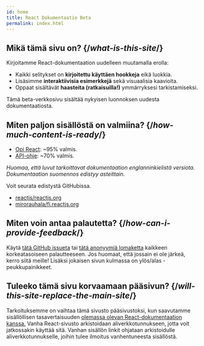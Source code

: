 ```yaml
---
id: home
title: React Dokumentaatio Beta
permalink: index.html
---
```


<HomepageHero />

## Mikä tämä sivu on? {/*what-is-this-site*/}

Kirjoitamme React-dokumentaation uudelleen muutamalla erolla:

- Kaikki selitykset on **kirjoitettu käyttäen hookkeja** eikä luokkia.
- Lisäsimme **interaktiivisia esimerkkejä** sekä visuaalisia kaavioita.
- Oppaat sisältävät **haasteita (ratkaisuilla!)** ymmärryksesi tarkistamiseksi.

Tämä beta-verkkosivu sisältää nykyisen luonnoksen uudesta dokumentaatiosta.

## Miten paljon sisällöstä on valmiina? {/*how-much-content-is-ready*/}

* [Opi React](/learn): ~95% valmis.
* [API-ohje](/apis): ~70% valmis.

_Huomaa, että luvut tarkoittavat dokumentaation englanninkielistä versiota. Dokumentaation suomennos edistyy asteittain._

Voit seurata edistystä GitHubissa.
 - [reactjs/reactjs.org](https://github.com/reactjs/reactjs.org/issues/3308)
 - [mirorauhala/fi.reactjs.org](https://github.com/mirorauhala/fi.reactjs.org/issues/1)

## Miten voin antaa palautetta? {/*how-can-i-provide-feedback*/}

Käytä [tätä GitHub issueta](https://github.com/reactjs/reactjs.org/issues/3308) tai [tätä anonyymiä lomaketta](https://www.surveymonkey.co.uk/r/PYRPF3X) kaikkeen korkeatasoiseen palautteeseen. Jos huomaat, että jossain ei ole järkeä, kerro siitä meille! Lisäksi jokaisen sivun kulmassa on ylös/alas -peukkupainikkeet.

## Tuleeko tämä sivu korvaamaan pääsivun? {/*will-this-site-replace-the-main-site*/}

Tarkoituksemme on vaihtaa tämä sivusto pääsivustoksi, kun saavutamme sisällöllisen tasavertaisuuden [olemassa olevan React-dokumentaation kanssa.](https://reactjs.org/) Vanha React-sivusto arkistoidaan aliverkkotunnukseen, jotta voit jatkossakin käyttää sitä. Vanhan sisällön linkit ohjataan arkistoidulle aliverkkotunnukselle, joihin tulee ilmoitus vanhentuneesta sisällöstä.
